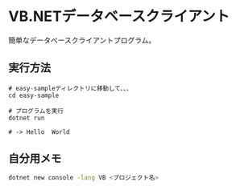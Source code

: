 # VB.NETデータベースクライアント

簡単なデータベースクライアントプログラム。

## 実行方法

```vb.net
# easy-sampleディレクトリに移動して、、、
cd easy-sample

# プログラムを実行
dotnet run

# -> Hello  World
```

## 自分用メモ

```bash
dotnet new console -lang VB <プロジェクト名>
```
